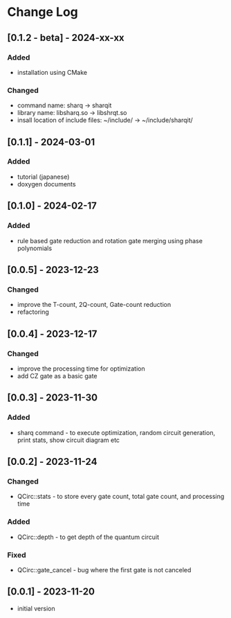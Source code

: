 # Change Log

## [0.1.2 - beta] - 2024-xx-xx
### Added
- installation using CMake
### Changed
- command name: sharq -> sharqit
- library name: libsharq.so -> libshrqt.so
- insall location of include files: ~/include/ -> ~/include/sharqit/

## [0.1.1] - 2024-03-01
### Added
- tutorial (japanese)
- doxygen documents

## [0.1.0] - 2024-02-17
### Added
- rule based gate reduction and rotation gate merging using phase polynomials

## [0.0.5] - 2023-12-23
### Changed
- improve the T-count, 2Q-count, Gate-count reduction
- refactoring

## [0.0.4] - 2023-12-17
### Changed
- improve the processing time for optimization
- add CZ gate as a basic gate

## [0.0.3] - 2023-11-30
### Added
- sharq command - to execute optimization, random circuit generation, print stats, show circuit diagram etc

## [0.0.2] - 2023-11-24
### Changed
- QCirc::stats - to store every gate count, total gate count, and processing time
### Added
- QCirc::depth - to get depth of the quantum circuit
### Fixed
- QCirc::gate_cancel - bug where the first gate is not canceled

## [0.0.1] - 2023-11-20
- initial version
